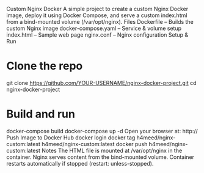 Custom Nginx Docker
A simple project to create a custom Nginx Docker image, deploy it using Docker Compose, and serve a custom index.html from a bind-mounted volume (/var/opt/nginx).
Files
Dockerfile – Builds the custom Nginx image
docker-compose.yaml – Service & volume setup
index.html – Sample web page
nginx.conf – Nginx configuration
Setup & Run
# Clone the repo
git clone https://github.com/YOUR-USERNAME/nginx-docker-project.git
cd nginx-docker-project

# Build and run
docker-compose build
docker-compose up -d
Open your browser at: http://<EC2-PUBLIC-IP>
Push Image to Docker Hub
docker login
docker tag h4meed/nginx-custom:latest h4meed/nginx-custom:latest
docker push h4meed/nginx-custom:latest
Notes
The HTML file is mounted at /var/opt/nginx in the container.
Nginx serves content from the bind-mounted volume.
Container restarts automatically if stopped (restart: unless-stopped).
